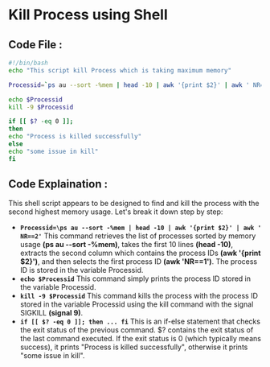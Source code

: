# Kill Process using Shell

## Code File :
```sh
#!/bin/bash
echo "This script kill Process which is taking maximum memory"

Processid=`ps au --sort -%mem | head -10 | awk '{print $2}' | awk ' NR==1'`

echo $Processid
kill -9 $Processid

if [[ $? -eq 0 ]];
then
echo "Process is killed successfully"
else
echo "some issue in kill"
fi

```

## Code Explaination :
This shell script appears to be designed to find and kill the process with the second highest memory usage. Let's break it down step by step:

- **``Processid=\ps au --sort -%mem | head -10 | awk '{print $2}' | awk ' NR==2'``**
This command retrieves the list of processes sorted by memory usage **(ps au --sort -%mem)**, takes the first 10 lines **(head -10)**, extracts the second column which contains the process IDs **(awk '{print $2}')**, and then selects the first process ID **(awk 'NR==1')**. The process ID is stored in the variable Processid.
- **`echo $Processid`**
This command simply prints the process ID stored in the variable Processid.
- **`kill -9 $Processid`**
This command kills the process with the process ID stored in the variable Processid using the kill command with the signal SIGKILL **(signal 9)**.
- **`if [[ $? -eq 0 ]]; then ... fi`**
This is an if-else statement that checks the exit status of the previous command. $? contains the exit status of the last command executed. If the exit status is 0 (which typically means success), it prints "Process is killed successfully", otherwise it prints "some issue in kill".